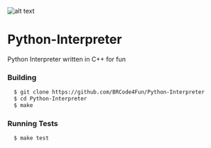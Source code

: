 
![alt text](https://upload.wikimedia.org/wikipedia/commons/c/c3/Python-logo-notext.svg)
# Python-Interpreter
Python Interpreter written in C++ for fun

### Building

```bash
  $ git clone https://github.com/BRCode4Fun/Python-Interpreter
  $ cd Python-Interpreter
  $ make
```

### Running Tests

```bash
  $ make test
```
